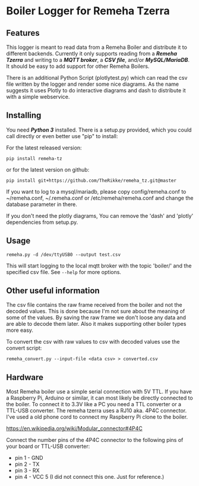 # Boiler Logger for Remeha Tzerra

## Features

This logger is meant to read data from a Remeha Boiler and distribute it to different backends.
Currently it only supports reading from a ***Remeha Tzerra*** and writing to a ***MQTT broker***, a
***CSV file***, and/or ***MySQL/MariaDB***. It should be easy to add support for other Remeha Boilers.

There is an additional Python Script (plotlytest.py) which can read the csv file written by the
logger and render some nice diagrams. As the name suggests it uses Plotly to do interactive
diagrams and dash to distribute it with a simple webservice.

## Installing

You need ***Python 3*** installed. There is a setup.py provided, which you could call directly or
even better use "pip" to install:

For the latest released version:

```
pip install remeha-tz
```

or for the latest version on github:

```
pip install git+https://github.com/TheRikke/remeha_tz.git@master
```

If you want to log to a mysql/mariadb, please copy config/remeha.conf to ~/remeha.conf, ~/.remeha.conf or /etc/remeha/remeha.conf
and change the database parameter in there.

If you don't need the plotly diagrams, You can remove the 'dash' and 'plotly' dependencies from
setup.py.
## Usage

```
remeha.py -d /dev/ttyUSB0 --output test.csv
```

This will start logging to the local mqtt broker with the topic 'boiler/' and the specified csv
file. See ```--help``` for more options.

## Other useful information

The csv file contains the raw frame received from the boiler and not the decoded values. This
is done because I'm not sure about the meaning of some of the values. By saving the raw frame
we don't loose any data and are able to decode them later. Also it makes supporting other
boiler types more easy.

To convert the csv with raw values to csv with decoded values use the convert script:

```
remeha_convert.py --input-file <data csv> > converted.csv
```

## Hardware

Most Remeha boiler use a simple serial connection with 5V TTL. If you have a Raspberry Pi, Arduino or similar, 
it can most likely be directly connected to the boiler. To connect it to 3.3V like a PC you need a TTL converter or 
a TTL-USB converter. 
The remeha tzerra uses a RJ10 aka. 4P4C connector. I've used a old phone cord to connect my Raspberry Pi clone to the
boiler.

https://en.wikipedia.org/wiki/Modular_connector#4P4C

Connect the number pins of the 4P4C connector to the following pins of your board or TTL-USB converter:

* pin 1 - GND
* pin 2 - TX
* pin 3 - RX
* pin 4 - VCC 5 (I did not connect this one. Just for reference.)

